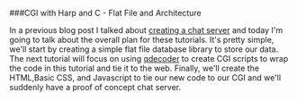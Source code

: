 ###CGI with Harp and C - Flat File and Architecture

In a previous blog post I talked about [creating a chat server] and today I'm going
to talk about the overall plan for these tutorials. It's pretty simple, we'll start
by creating a simple flat file database library to store our data. The next tutorial
will focus on using [qdecoder] to create CGI scripts to wrap the code in this tutorial 
and tie it to the web. Finally, we'll create the HTML,Basic CSS, and Javascript to 
tie our new code to our CGI and we'll suddenly have a proof of concept chat server.



[creating a chat server]:http://www.ethanjoachimeldridge.info/tech-blog/privateTalk
[Harp]:http://harpjs.com
[qdecoder]:http://www.qdecoder.org/wiki/qdecoder
